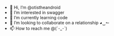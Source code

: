 - 👋 Hi, I’m @otistheandroid
- 👀 I’m interested in swagger
- 🌱 I’m currently learning code
- 💞️ I’m looking to collaborate on a relationship ◕‿↼
- 📫 How to reach me @(´･_･`)

<!---
otistheandroid/otistheandroid is a ✨ special ✨ repository because its `README.md` (this file) appears on your GitHub profile.
You can click the Preview link to take a look at your changes.
--->
